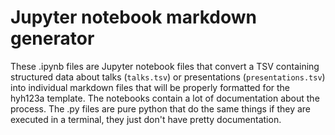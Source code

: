 # Jupyter notebook markdown generator

These .ipynb files are Jupyter notebook files that convert a TSV containing structured data about talks (`talks.tsv`) or presentations (`presentations.tsv`) into individual markdown files that will be properly formatted for the hyh123a template. The notebooks contain a lot of documentation about the process. The .py files are pure python that do the same things if they are executed in a terminal, they just don't have pretty documentation.




